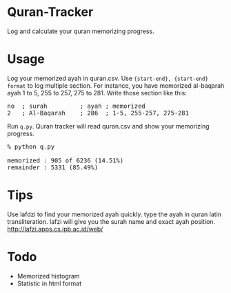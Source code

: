 # Quran-Tracker
Log and calculate your quran memorizing progress.

# Usage
Log your memorized ayah in quran.csv. Use `{start-end}, {start-end} format` to log multiple section. For instance, you have memorized al-baqarah ayah 1 to 5, 255 to 257, 275 to 281. Write those section like this:  
<pre>
no  ; surah         ; ayah ; memorized
2   ; Al-Baqarah    ; 286  ; 1-5, 255-257, 275-281
</pre>

Run `q.py`. Quran tracker will read quran.csv and show your memorizing progress. 

<pre>
% python q.py

memorized : 905 of 6236 (14.51%)
remainder : 5331 (85.49%)
</pre>

# Tips
Use lafdzi to find your memorized ayah quickly. type the ayah in quran latin transliteration. lafzi will give you the surah name and exact ayah position. 
http://lafzi.apps.cs.ipb.ac.id/web/

# Todo
* Memorized histogram
* Statistic in html format
